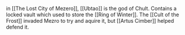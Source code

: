 in [[The Lost City of Mezero]], [[Ubtao]] is the god of Chult. Contains a locked vault which used to store the [[Ring of Winter]]. The [[Cult of the Frost]] invaded Mezro to try and aquire it, but [[Artus Cimber]] helped defend it.